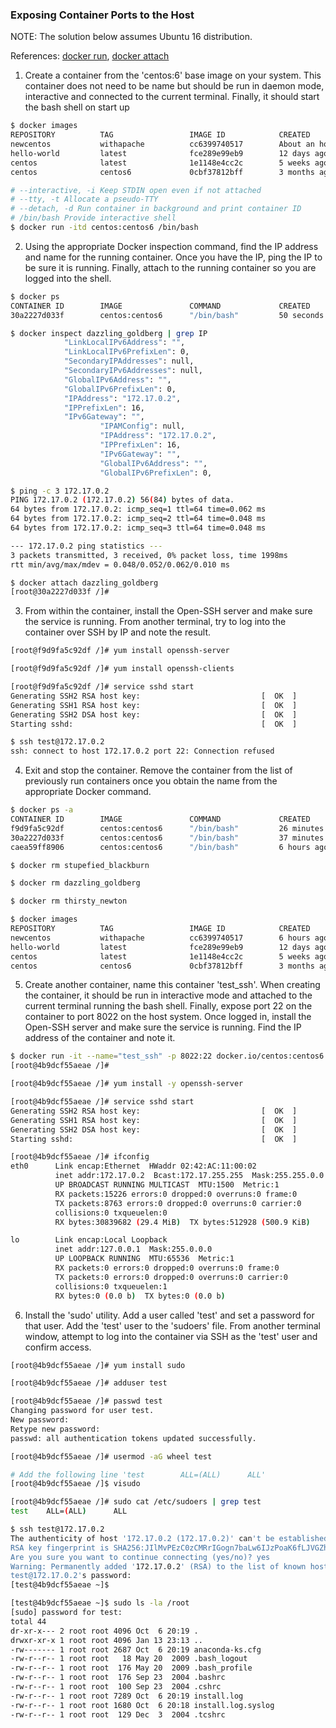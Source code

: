 ### Exposing Container Ports to the Host

NOTE: The solution below assumes Ubuntu 16 distribution.

References: [docker run](https://docs.docker.com/engine/reference/commandline/run/), [docker attach](https://docs.docker.com/engine/reference/commandline/attach/) 

1. Create a container from the 'centos:6' base image on your system. This container does not need to be name but should be run in daemon mode, interactive and connected to the current terminal. Finally, it should start the bash shell on start up
```bash
$ docker images
REPOSITORY          TAG                 IMAGE ID            CREATED             SIZE
newcentos           withapache          cc6399740517        About an hour ago   306MB
hello-world         latest              fce289e99eb9        12 days ago         1.84kB
centos              latest              1e1148e4cc2c        5 weeks ago         202MB
centos              centos6             0cbf37812bff        3 months ago        194MB
```
```bash
# --interactive, -i Keep STDIN open even if not attached
# --tty, -t Allocate a pseudo-TTY
# --detach, -d Run container in background and print container ID
# /bin/bash Provide interactive shell
$ docker run -itd centos:centos6 /bin/bash
```

2. Using the appropriate Docker inspection command, find the IP address and name for the running container. Once you have the IP, ping the IP to be sure it is running. Finally, attach to the running container so you are logged into the shell.
```bash
$ docker ps
CONTAINER ID        IMAGE               COMMAND             CREATED             STATUS              PORTS               NAMES
30a2227d033f        centos:centos6      "/bin/bash"         50 seconds ago      Up 49 seconds                           dazzling_goldberg
```
```bash
$ docker inspect dazzling_goldberg | grep IP
            "LinkLocalIPv6Address": "",
            "LinkLocalIPv6PrefixLen": 0,
            "SecondaryIPAddresses": null,
            "SecondaryIPv6Addresses": null,
            "GlobalIPv6Address": "",
            "GlobalIPv6PrefixLen": 0,
            "IPAddress": "172.17.0.2",
            "IPPrefixLen": 16,
            "IPv6Gateway": "",
                    "IPAMConfig": null,
                    "IPAddress": "172.17.0.2",
                    "IPPrefixLen": 16,
                    "IPv6Gateway": "",
                    "GlobalIPv6Address": "",
                    "GlobalIPv6PrefixLen": 0,
```
```bash
$ ping -c 3 172.17.0.2
PING 172.17.0.2 (172.17.0.2) 56(84) bytes of data.
64 bytes from 172.17.0.2: icmp_seq=1 ttl=64 time=0.062 ms
64 bytes from 172.17.0.2: icmp_seq=2 ttl=64 time=0.048 ms
64 bytes from 172.17.0.2: icmp_seq=3 ttl=64 time=0.048 ms

--- 172.17.0.2 ping statistics ---
3 packets transmitted, 3 received, 0% packet loss, time 1998ms
rtt min/avg/max/mdev = 0.048/0.052/0.062/0.010 ms
```
```bash
$ docker attach dazzling_goldberg
[root@30a2227d033f /]#
```
3. From within the container, install the Open-SSH server and make sure the service is running. From another terminal, try to log into the container over SSH by IP and note the result.
```bash
[root@f9d9fa5c92df /]# yum install openssh-server
```
```bash
[root@f9d9fa5c92df /]# yum install openssh-clients
```
```bash
[root@f9d9fa5c92df /]# service sshd start        
Generating SSH2 RSA host key:                           [  OK  ]
Generating SSH1 RSA host key:                           [  OK  ]
Generating SSH2 DSA host key:                           [  OK  ]
Starting sshd:                                          [  OK  ]
```
```bash
$ ssh test@172.17.0.2
ssh: connect to host 172.17.0.2 port 22: Connection refused
```

4. Exit and stop the container. Remove the container from the list of previously run containers once you obtain the name from the appropriate Docker command.
```bash
$ docker ps -a
CONTAINER ID        IMAGE               COMMAND             CREATED             STATUS                       PORTS               NAMES
f9d9fa5c92df        centos:centos6      "/bin/bash"         26 minutes ago      Exited (255) 7 seconds ago                       stupefied_blackburn
30a2227d033f        centos:centos6      "/bin/bash"         37 minutes ago      Exited (0) 26 minutes ago                        dazzling_goldberg
caea59ff8906        centos:centos6      "/bin/bash"         6 hours ago         Exited (1) 6 hours ago                           thirsty_newton
```
```bash
$ docker rm stupefied_blackburn
```
```bash
$ docker rm dazzling_goldberg
```
```bash
$ docker rm thirsty_newton
```
```bash
$ docker images
REPOSITORY          TAG                 IMAGE ID            CREATED             SIZE
newcentos           withapache          cc6399740517        6 hours ago         306MB
hello-world         latest              fce289e99eb9        12 days ago         1.84kB
centos              latest              1e1148e4cc2c        5 weeks ago         202MB
centos              centos6             0cbf37812bff        3 months ago        194MB
```

5. Create another container, name this container 'test_ssh'. When creating the container, it should be run in interactive mode and attached to the current terminal running the bash shell. Finally, expose port 22 on the container to port 8022 on the host system. Once logged in, install the Open-SSH server and make sure the service is running. Find the IP address of the container and note it.
```bash
$ docker run -it --name="test_ssh" -p 8022:22 docker.io/centos:centos6 /bin/bash 
[root@4b9dcf55aeae /]#
```
```bash
[root@4b9dcf55aeae /]# yum install -y openssh-server
```
```bash
[root@4b9dcf55aeae /]# service sshd start
Generating SSH2 RSA host key:                           [  OK  ]
Generating SSH1 RSA host key:                           [  OK  ]
Generating SSH2 DSA host key:                           [  OK  ]
Starting sshd:                                          [  OK  ]
```
```bash
[root@4b9dcf55aeae /]# ifconfig
eth0      Link encap:Ethernet  HWaddr 02:42:AC:11:00:02  
          inet addr:172.17.0.2  Bcast:172.17.255.255  Mask:255.255.0.0
          UP BROADCAST RUNNING MULTICAST  MTU:1500  Metric:1
          RX packets:15226 errors:0 dropped:0 overruns:0 frame:0
          TX packets:8763 errors:0 dropped:0 overruns:0 carrier:0
          collisions:0 txqueuelen:0 
          RX bytes:30839682 (29.4 MiB)  TX bytes:512928 (500.9 KiB)

lo        Link encap:Local Loopback  
          inet addr:127.0.0.1  Mask:255.0.0.0
          UP LOOPBACK RUNNING  MTU:65536  Metric:1
          RX packets:0 errors:0 dropped:0 overruns:0 frame:0
          TX packets:0 errors:0 dropped:0 overruns:0 carrier:0
          collisions:0 txqueuelen:1 
          RX bytes:0 (0.0 b)  TX bytes:0 (0.0 b)
```

6. Install the 'sudo' utility. Add a user called 'test' and set a password for that user. Add the 'test' user to the 'sudoers' file. From another terminal window, attempt to log into the container via SSH as the 'test' user and confirm access.
```bash
[root@4b9dcf55aeae /]# yum install sudo
```
```bash
[root@4b9dcf55aeae /]# adduser test
```
```bash
[root@4b9dcf55aeae /]# passwd test
Changing password for user test.
New password: 
Retype new password: 
passwd: all authentication tokens updated successfully.
```
```bash
[root@4b9dcf55aeae /]# usermod -aG wheel test
```
```bash
# Add the following line 'test        ALL=(ALL)      ALL'
[root@4b9dcf55aeae /]$ visudo
```
```bash
[root@4b9dcf55aeae /]# sudo cat /etc/sudoers | grep test
test    ALL=(ALL)      ALL
```
```bash
$ ssh test@172.17.0.2
The authenticity of host '172.17.0.2 (172.17.0.2)' can't be established.
RSA key fingerprint is SHA256:JIlMvPEzC0zCMRrIGogn7baLw6IJzPoaK6fLJVGZhkU.
Are you sure you want to continue connecting (yes/no)? yes
Warning: Permanently added '172.17.0.2' (RSA) to the list of known hosts.
test@172.17.0.2's password: 
[test@4b9dcf55aeae ~]$
```
```bash
[test@4b9dcf55aeae ~]$ sudo ls -la /root
[sudo] password for test: 
total 44
dr-xr-x--- 2 root root 4096 Oct  6 20:19 .
drwxr-xr-x 1 root root 4096 Jan 13 23:13 ..
-rw------- 1 root root 2687 Oct  6 20:19 anaconda-ks.cfg
-rw-r--r-- 1 root root   18 May 20  2009 .bash_logout
-rw-r--r-- 1 root root  176 May 20  2009 .bash_profile
-rw-r--r-- 1 root root  176 Sep 23  2004 .bashrc
-rw-r--r-- 1 root root  100 Sep 23  2004 .cshrc
-rw-r--r-- 1 root root 7289 Oct  6 20:19 install.log
-rw-r--r-- 1 root root 1680 Oct  6 20:18 install.log.syslog
-rw-r--r-- 1 root root  129 Dec  3  2004 .tcshrc
```
